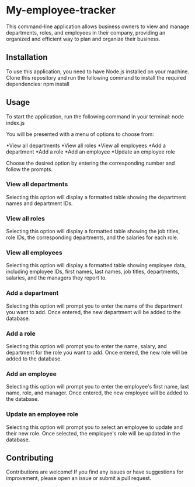 # My-employee-tracker

This command-line application allows business owners to view and manage departments, roles, and employees in their company, providing an organized and efficient way to plan and organize their business.

## Installation

To use this application, you need to have Node.js installed on your machine. Clone this repository and run the following command to install the required dependencies:
npm install

## Usage

To start the application, run the following command in your terminal:
node index.js

You will be presented with a menu of options to choose from:

*View all departments
*View all roles
*View all employees
*Add a department
*Add a role
*Add an employee
*Update an employee role

Choose the desired option by entering the corresponding number and follow the prompts.

### View all departments
Selecting this option will display a formatted table showing the department names and department IDs.

### View all roles
Selecting this option will display a formatted table showing the job titles, role IDs, the corresponding departments, and the salaries for each role.

### View all employees
Selecting this option will display a formatted table showing employee data, including employee IDs, first names, last names, job titles, departments, salaries, and the managers they report to.

### Add a department
Selecting this option will prompt you to enter the name of the department you want to add. Once entered, the new department will be added to the database.

### Add a role
Selecting this option will prompt you to enter the name, salary, and department for the role you want to add. Once entered, the new role will be added to the database.

### Add an employee
Selecting this option will prompt you to enter the employee's first name, last name, role, and manager. Once entered, the new employee will be added to the database.

### Update an employee role
Selecting this option will prompt you to select an employee to update and their new role. Once selected, the employee's role will be updated in the database.

## Contributing
Contributions are welcome! If you find any issues or have suggestions for improvement, please open an issue or submit a pull request.
